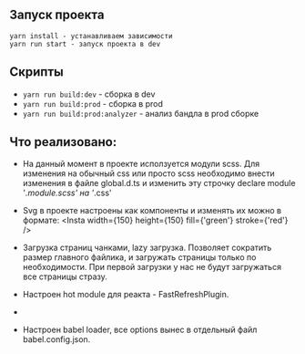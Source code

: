 ## Запуск проекта

```
yarn install - устанавливаем зависимости
yarn run start - запуск проекта в dev
```

## Скрипты

- `yarn run build:dev` - сборка в dev
- `yarn run build:prod` - сборка в prod
- `yarn run build:prod:analyzer` - анализ бандла в prod сборке


## Что реализовано:

- На данный момент в проекте исползуется модули scss.
  Для изменения на обычный css или просто scss необходимо
  внести изменения в файле global.d.ts и изменить эту
  строчку declare module '*.module.scss' на '*.css'


- Svg в проекте настроены как компоненты и изменять их можно в формате:
  <Insta width={150} height={150} fill={'green'} stroke={'red'} />


- Загрузка страниц чанками, lazy загрузка. Позволяет сократить размер
главного файлика, и загружать страницы только по необходимости. При 
первой загрузки у нас не будут загружаться все страницы стразу.


- Настроен hot module для реакта - FastRefreshPlugin.
- 

- Настроен babel loader, 
все options вынес в отдельный файл babel.config.json.
